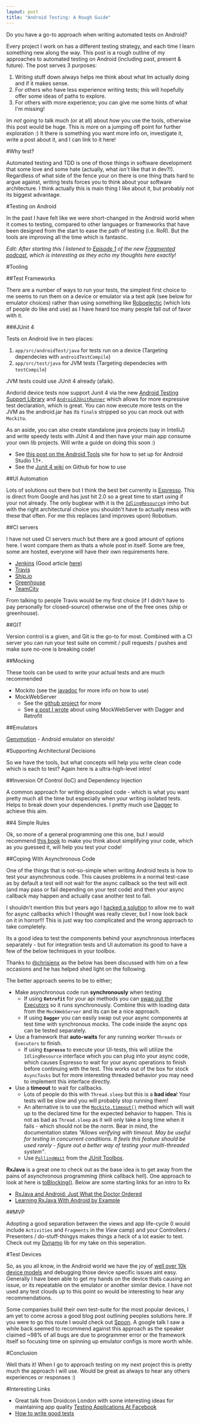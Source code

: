 ```yaml
---
layout: post
title: "Android Testing: A Rough Guide"
---
```


Do you have a go-to approach when writing automated tests on Android?

Every project I work on has a different testing strategy, and each time I learn something new along the way. This post is a rough outline of my approaches to automated testing on Android (including past, present & future). The post serves 3 purposes:

1. Writing stuff down always helps me think about what Im actually doing and if it makes sense.
2. For others who have less experience writing tests; this will hopefully offer some ideas of paths to explore.
3. For others with more experience; you can give me some hints of what I'm missing!

Im _not_ going to talk much (or at all) about _how_ you use the tools, otherwise this post would be huge. This is more on a jumping off point for further exploration :) It there is something you want more info on, investigate it, write a post about it, and I can link to it here!

#Why test?

Automated testing and TDD is one of those things in software development that some love and some hate (actually, what _isn't_ like that in dev?!). Regardless of what side of the fence your on there is one thing thats hard to argue against, writing tests forces you to think about your software architecture. I think actually this is main thing I like about it, but probably not its biggest advantage. 

#Testing on Android

In the past I have felt like we were short-changed in the Android world when it comes to testing, compared to other languages or frameworks that have been designed from the start to ease the path of testing (i.e. RoR). But the tools are improving all the time which is fantastic. 

_Edit: After starting this I listened to [Episode 1](http://fragmentedpodcast.com/episodes/1/) of the new [Fragmented podcast](http://fragmentedpodcast.com/), which is interesting as they echo my thoughts here exactly!_

#Tooling
      
##Test Frameworks

There are a number of ways to run your tests, the simplest first choice to me seems to run them on a device or emulator via a test apk (see below for emulator choices) rather than using something like [Roboelectic](http://robolectric.org/) (which lots of people do like and use) as I have heard too many people fall out of favor with it. 

###JUnit 4

Tests on Android live in two places:

1. `app/src/androidTest/java` for tests run on a device (Targeting dependecies with `androidTestCompile`)
2. `app/src/test/java` for JVM tests (Targeting dependecies with `testCompile`)

JVM tests could use JUnit 4 already (afaik).

Andorid device tests now support Junit 4 via the new [Android Testing Support Library](https://code.google.com/p/android-test-kit/) and  [`AndroidJUnitRunner`](https://code.google.com/p/android-test-kit/wiki/AndroidJUnitRunnerUserGuide) which allows for more expressive test declaration, which is great. You can now execute more tests on the JVM as the android.jar has its `final`s stripped so you can mock out with `Mockito`.

As an aside, you can also create standalone java projects (say in IntelliJ) and write speedy tests with JUnit 4 and then have your main app consume your own lib projects. Will write a guide on doing this soon :)

- See [this post on the Android Tools](http://tools.android.com/tech-docs/unit-testing-support) site for how to set up for Android Studio 1.1+.
- See the [Junit 4 wiki](https://github.com/junit-team/junit/wiki) on Github for how to use

##UI Automation

Lots of solutions out there but I think the best bet currently is [Espresso](https://code.google.com/p/android-test-kit/wiki/Espresso). This is direct from Google and has just hit 2.0 so a great time to start using if your not already. The only bugbear with it is the [`IdlingResource`](https://code.google.com/p/android-test-kit/wiki/EspressoSamples#Using_registerIdlingResource_to_synchronize_with_custom_resourc-c)s imho but with the right architectural choice you shouldn't have to actually mess with these that often. For me this replaces (and improves upon) Robotium.

##CI servers

I have not used CI servers much but there are a good amount of options here. I wont compare them as thats a whole post in itself. Some are free, some are hosted, everyone will have their own requirements here.

- [Jenkins](http://jenkins-ci.org/) (Good article [here](http://www.bignerdranch.com/blog/continuous-delivery-for-android/))
- [Travis](travis-ci.org)
- [Ship.io](https://ship.io/)
- [Greenhouse](http://greenhouseci.com/)
- [TeamCity](https://www.jetbrains.com/teamcity/)

From talking to people Travis would be my first choice (if I didn't have to pay personally for closed-source) otherwise one of the free ones (ship or greenhouse).

##GIT

Version control is a given, and Git is the go-to for most. Combined with a CI server you can run your test suite on commit / pull requests / pushes and make sure no-one is breaking code!

##Mocking

These tools can be used to write your actual tests and are much recommended

- Mockito (see the [javadoc](https://mockito.googlecode.com/hg-history/1.5/javadoc/org/mockito/Mockito.html) for more info on how to use)
- MockWebServer 
    - See the [github project](https://github.com/square/okhttp/tree/master/mockwebserver) for more
    - See [a post I wrote](http://systemdotrun.blogspot.co.uk/2014/11/android-testing-with-dagger-retrofit.html) about using MockWebServer with Dagger and Retrofit

##Emulators

[Genymotion](https://www.genymotion.com/#!/) - Android emulator on steroids!

#Supporting Architectural Decisions

So we have the tools, but what concepts will help you write clean code which is each to test? Again here is a ultra-high-level intro!

##Inversion Of Control (IoC) and Dependency Injection

A common approach for writing decoupled code - which is what you want pretty much all the time but especially when your writing isolated tests. Helps to break down your dependencies. I pretty much use [Dagger](http://square.github.io/dagger/) to achieve this aim.

##4 Simple Rules

Ok, so more of a general programming one this one, but I would recommend [this book](https://leanpub.com/4rulesofsimpledesign) to make you think about simplifying your code, which as you guessed it, will help you test your code!

##Coping With Asynchronous Code

One of the things that is not-so-simple when writing Android tests is how to test your asynchronous code. This causes problems in a normal test-case as by default a test will not wait for the async callback so the test will exit (and may pass or fail depending on your test code) and then your async callback may happen and actually case another test to fail. 

I shouldn't mention this but years ago I [hacked a solution](https://github.com/doridori/AndroidUtils/blob/master/App/src/main/java/com/doridori/lib/testing/FutureAsyncTester.java) to allow me to wait for async callbacks which I thought was really clever, but I now look back on it in horror!!! This is just way too complicated and the wrong approach to take completely.

Its a good idea to test the components behind your asynchronous interfaces separately - but for integration tests and UI automation its good to have a few of the below techniques in your toolbox.

Thanks to [@chrisjenx](https://twitter.com/chrisjenx) as the below has been discussed with him on a few occasions and he has helped shed light on the following.

The better approach seems to be to either;

- Make asynchronous code run **synchronously** when testing 
	- If using **`Retrofit`** for your api methods you can [swap out the Executors](http://stackoverflow.com/questions/23142437/) so it runs synchronously. Combine this with loading data from the `MockWebServer` and its can be a nice approach.
	- If using **`Dagger`** you can easily swap out your async components at test time with synchronous mocks. The code inside the async ops can be tested separately.
- Use a framework that **auto-waits** for any running worker `Threads` or `Executors` to finish.
	- If using **`Espresso`** to execute your UI-tests, this will utilize the `IdlingResource` interface which you can plug into your async code, which causes Espresso to wait for your async operations to finish before continuing with the test. This works out of the box for stock `AsyncTasks` but for more interesting threaded behavior you may need to implement this interface directly.
- Use a **timeout** to wait for callbacks. 
    - Lots of people do this with `Thread.sleep` but this is a **bad idea**! Your tests will be slow and you will probably stop running them!
    - An alternative is to use the [`Mockito.timeout()`](http://docs.mockito.googlecode.com/hg/org/mockito/Mockito.html#timeout(int)) method which will wait up to the declared time for the expected behavior to happen. This is not as bad as `Thread.sleep` as it will only take a long time when it fails - which should not be the norm. Bear in mind, the documentation states _"Allows verifying with timeout. May be useful for testing in concurrent conditions. It feels this feature should be used rarely - figure out a better way of testing your multi-threaded system"_.
    - Use [`PollingWait`](https://junit-toolbox.googlecode.com/git/javadoc/com/googlecode/junittoolbox/PollingWait.html) from the [JUnit Toolbox](https://code.google.com/p/junit-toolbox/).

**RxJava** is a great one to check out as the base idea is to get away from the pains of asynchronous programming (think callback hell). One approach to look at here is [toBlocking()](https://github.com/ReactiveX/RxJava/wiki/Blocking-Observable-Operators). Below are some starting links for an intro to Rx

- [RxJava and Android: Just What the Doctor Ordered](http://markhudnall.com/2013/10/15/rxjava-and-android/)
- [Learning RxJava With Android by Example](http://nerds.weddingpartyapp.com/tech/2014/09/15/learning-rxjava-with-android-by-example/)

##MVP

Adopting a good separation between the views and app life-cycle (I would include `Activities` and `Fragments` in the _View_ camp) and your Controllers / Presenters / do-stuff-thingys makes things a heck of a lot easier to test. Check out my [Dynamo](https://github.com/doridori/Dynamo) lib for my take on this seperation. 

#Test Devices

So, as you all know, in the Android world we have the joy of [well over 10k device models](http://opensignal.com/reports/2014/android-fragmentation/) and debugging those device specific issues aint easy. Generally I have been able to get my hands on the device thats causing an issue, or its repeatable on the emulator or another similar device. I have not used any test clouds up to this point so would be interesting to hear any recommendations.

Some companies build their own test-suite for the most popular devices, I am yet to come across a good blog post outlining peoples solutions here. If you were to go this route I would check out [Spoon](https://github.com/square/spoon). A google talk I saw a while back seemed to recommend against this approach as the speaker claimed ~98% of all bugs are due to programmer error or the framework itself so focusing time on spinning up emulator configs is more worth while.

#Conclusion

Well thats it! When I go to approach testing on my next project this is pretty much the approach I will use. Would be great as always to hear any others experiences or responses :)

#Interesting Links

- Great talk from Droidcon London with some interesting ideas for maintaining app quality [Testing Applications At Facebook](https://skillsmatter.com/skillscasts/5630-testing-applications-at-facebook)
- [How to write good tests](https://github.com/mockito/mockito/wiki/How-to-write-good-tests)
